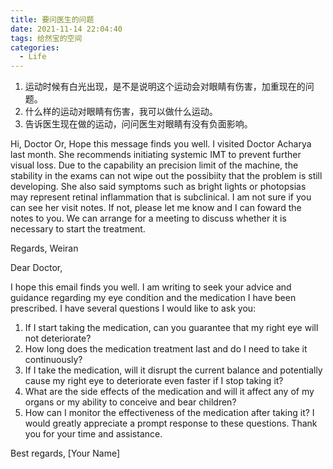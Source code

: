 ```yaml
---
title: 要问医生的问题
date: 2021-11-14 22:04:40
tags: 给然宝的空间
categories:
  - Life
---
```


1. 运动时候有白光出现，是不是说明这个运动会对眼睛有伤害，加重现在的问题。
2. 什么样的运动对眼睛有伤害，我可以做什么运动。
3. 告诉医生现在做的运动，问问医生对眼睛有没有负面影响。


Hi, Doctor Or,
  Hope this message finds you well. I visited Doctor Acharya last month. She recommends initiating systemic IMT to prevent further visual loss. Due to the capability an precision limit of the machine, the stability in the exams can not wipe out the possibiity that the problem is still developing. She also said symptoms such as bright lights or photopsias may represent retinal inflammation that is subclinical. I am not sure if you can see her visit notes. If not, please let me know and I can foward the notes to you. We can arrange for a meeting to discuss whether it is necessary to start the treatment. 

Regards,
Weiran


Dear Doctor,

I hope this email finds you well. I am writing to seek your advice and guidance regarding my eye condition and the medication I have been prescribed. I have several questions I would like to ask you:

1. If I start taking the medication, can you guarantee that my right eye will not deteriorate?
2. How long does the medication treatment last and do I need to take it continuously?
3.  If I take the medication, will it disrupt the current balance and potentially cause my right eye to deteriorate even faster if I stop taking it?
4. What are the side effects of the medication and will it affect any of my organs or my ability to conceive and bear children?
5. How can I monitor the effectiveness of the medication after taking it?
I would greatly appreciate a prompt response to these questions. Thank you for your time and assistance.

Best regards,
[Your Name]